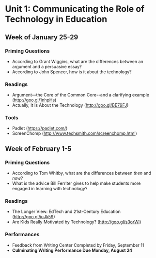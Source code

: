 # Unit 1: Communicating the Role of Technology in Education

## Week of January 25-29

### Priming Questions
* According to Grant Wiggins, what are the differences between an argument and a persuasive essay?
* According to John Spencer, how is it about the technology?

### Readings
* Argument—the Core of the Common Core--and a clarifying example (http://goo.gl/1nhpHs)
* Actually, It Is About the Technology (http://goo.gl/BE79FJ)

### Tools
* Padlet (https://padlet.com/)
* ScreenChomp (http://www.techsmith.com/screenchomp.html)

## Week of February 1-5

### Priming Questions
* According to Tom Whitby, what are the differences between *then* and *now*?
* What is the advice Bill Ferriter gives to help make students more engaged in learning with technology?

### Readings
* The Longer View: EdTech and 21st-Century Education (http://goo.gl/iuJk59)
* Are Kids Really Motivated by Technology? (http://goo.gl/s3orWi)

### Performances
* Feedback from Writing Center Completed by Friday, September 11
* **Culminating Writing Performance Due Monday, August 24**
